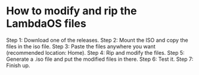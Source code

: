# How to modify and rip the LambdaOS files
Step 1: Download one of the releases.
Step 2: Mount the ISO and copy the files in the 
iso file.
Step 3: Paste the files anywhere you want (recommended location: Home).
Step 4: Rip and modify the files.
Step 5: Generate a .iso file and put the modified files in there.
Step 6: Test it.
Step 7: Finish up.
